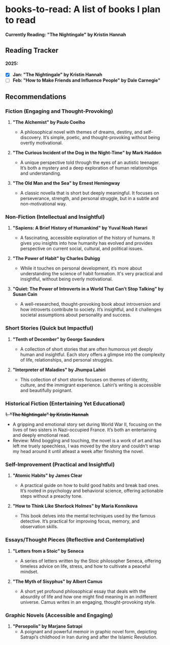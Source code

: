 # books-to-read: A list of books I plan to read


#### Currently Reading: **"The Nightingale" by Kristin Hannah**

## Reading Tracker

#### 2025: 
- [x] **Jan: "The Nightingale" by Kristin Hannah**
- [ ] **Feb: "How to Make Friends and Influence People" by Dale Carnegie"**

## Recommendations

### Fiction (Engaging and Thought-Provoking)
1. **"The Alchemist" by Paulo Coelho**  
   - A philosophical novel with themes of dreams, destiny, and self-discovery. It’s simple, poetic, and thought-provoking without being overtly motivational.

2. **"The Curious Incident of the Dog in the Night-Time" by Mark Haddon**  
   - A unique perspective told through the eyes of an autistic teenager. It’s both a mystery and a deep exploration of human relationships and understanding.

3. **"The Old Man and the Sea" by Ernest Hemingway**  
   - A classic novella that is short but deeply meaningful. It focuses on perseverance, strength, and personal struggle, but in a subtle and non-motivational way.

### Non-Fiction (Intellectual and Insightful)
1. **"Sapiens: A Brief History of Humankind" by Yuval Noah Harari**  
   - A fascinating, accessible exploration of the history of humans. It gives you insights into how humanity has evolved and provides perspective on current social, cultural, and political issues.

2. **"The Power of Habit" by Charles Duhigg**  
   - While it touches on personal development, it’s more about understanding the science of habit formation. It's very practical and insightful, without being overly motivational.

3. **"Quiet: The Power of Introverts in a World That Can’t Stop Talking" by Susan Cain**  
   - A well-researched, thought-provoking book about introversion and how introverts contribute to society. It’s insightful, and it challenges societal assumptions about personality and success.

### Short Stories (Quick but Impactful)
1. **"Tenth of December" by George Saunders**  
   - A collection of short stories that are often humorous yet deeply human and insightful. Each story offers a glimpse into the complexity of life, relationships, and personal struggles.

2. **"Interpreter of Maladies" by Jhumpa Lahiri**  
   - This collection of short stories focuses on themes of identity, culture, and the immigrant experience. Lahiri’s writing is accessible and beautifully poignant.

### Historical Fiction (Entertaining Yet Educational)
~~1. **"The Nightingale" by Kristin Hannah**~~
   - A gripping and emotional story set during World War II, focusing on the lives of two sisters in Nazi-occupied France. It’s both an entertaining and deeply emotional read.
   - Review: Mind boggling and touching, the novel is a work of art and has left me truely speechless, I was moved by the story and couldn't wrap my head around it until atleast a week after finishing the novel.

### Self-Improvement (Practical and Insightful)
1. **"Atomic Habits" by James Clear**  
   - A practical guide on how to build good habits and break bad ones. It’s rooted in psychology and behavioral science, offering actionable steps without a preachy tone.

2. **"How to Think Like Sherlock Holmes" by Maria Konnikova**  
   - This book delves into the mental techniques used by the famous detective. It’s practical for improving focus, memory, and observation skills.

### Essays/Thought Pieces (Reflective and Contemplative)
1. **"Letters from a Stoic" by Seneca**  
   - A series of letters written by the Stoic philosopher Seneca, offering timeless advice on life, stress, and how to cultivate a peaceful mindset.

2. **"The Myth of Sisyphus" by Albert Camus**  
   - A short yet profound philosophical essay that deals with the absurdity of life and how one might find meaning in an indifferent universe. Camus writes in an engaging, thought-provoking style.

### Graphic Novels (Accessible and Engaging)

1. **"Persepolis" by Marjane Satrapi**  
   - A poignant and powerful memoir in graphic novel form, depicting Satrapi’s childhood in Iran during and after the Islamic Revolution.
